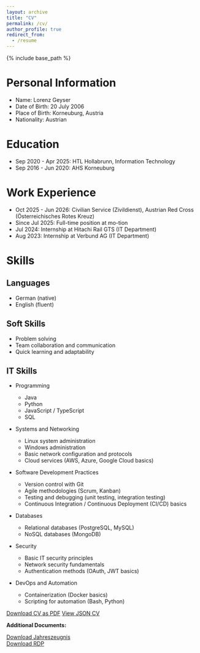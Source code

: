 ```yaml
---
layout: archive
title: "CV"
permalink: /cv/
author_profile: true
redirect_from:
  - /resume
---
```


{% include base_path %}

Personal Information
======

* Name: Lorenz Geyser
* Date of Birth: 20 July 2006
* Place of Birth: Korneuburg, Austria
* Nationality: Austrian

Education
======

* Sep 2020 - Apr 2025: HTL Hollabrunn, Information Technology
* Sep 2016 - Jun 2020: AHS Korneuburg

Work Experience
======

* Oct 2025 - Jun 2026: Civilian Service (Zivildienst), Austrian Red Cross (Österreichisches Rotes Kreuz)
* Since Jul 2025: Full-time position at mo-tion
* Jul 2024: Internship at Hitachi Rail GTS (IT Department)
* Aug 2023: Internship at Verbund AG (IT Department)

Skills
======

Languages
------

* German (native)
* English (fluent)

Soft Skills
------

* Problem solving
* Team collaboration and communication
* Quick learning and adaptability

IT Skills
------

* Programming
  * Java
  * Python
  * JavaScript / TypeScript
  * SQL

* Systems and Networking
  * Linux system administration
  * Windows administration
  * Basic network configuration and protocols
  * Cloud services (AWS, Azure, Google Cloud basics)

* Software Development Practices
  * Version control with Git
  * Agile methodologies (Scrum, Kanban)
  * Testing and debugging (unit testing, integration testing)
  * Continuous Integration / Continuous Deployment (CI/CD) basics

* Databases
  * Relational databases (PostgreSQL, MySQL)
  * NoSQL databases (MongoDB)

* Security
  * Basic IT security principles
  * Network security fundamentals
  * Authentication methods (OAuth, JWT basics)

* DevOps and Automation
  * Containerization (Docker basics)
  * Scripting for automation (Bash, Python)

<div class="cv-download-links">
  <a href="{{ base_path }}/files/cv.pdf" class="btn btn--primary">Download CV as PDF</a>
  <a href="{{ base_path }}/cv-json" class="btn btn--inverse">View JSON CV</a>
</div>
<div class="cv-additional-documents">
  <p>
    <strong>Additional Documents:</strong>
  </p>
  <a href="{{ base_path }}/files/Jahreszeugnis.pdf" class="btn btn--primary">Download Jahreszeugnis</a>
  <br />
  <a href="{{ base_path }}/files/RDP.pdf" class="btn btn--primary">Download RDP</a>
</div>